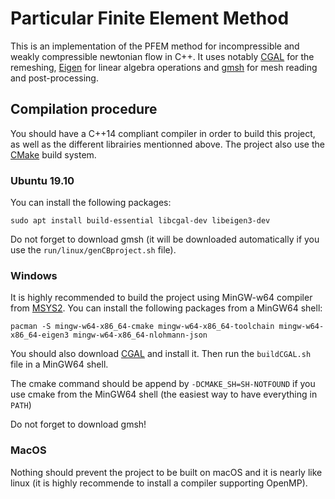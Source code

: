 # Particular Finite Element Method
This is an implementation of the PFEM method for incompressible and weakly compressible newtonian flow in C++. It uses notably [CGAL](https://www.cgal.org/) for the remeshing, [Eigen](https://eigen.tuxfamily.org/index.php?title=Main_Page) for linear algebra operations and [gmsh](https://www.gmsh.info/) for mesh reading and post-processing.

## Compilation procedure
You should have a C++14 compliant compiler in order to build this project, as well as the different librairies mentionned above. The project also use the [CMake](https://cmake.org/) build system.

### Ubuntu 19.10
You can install the following packages:
```
sudo apt install build-essential libcgal-dev libeigen3-dev
```

Do not forget to download gmsh (it will be downloaded automatically if you use the `run/linux/genCBproject.sh` file).

### Windows
It is highly recommended to build the project using MinGW-w64 compiler from [MSYS2](https://www.msys2.org/). You can install the following packages from a MinGW64 shell:

```
pacman -S mingw-w64-x86_64-cmake mingw-w64-x86_64-toolchain mingw-w64-x86_64-eigen3 mingw-w64-x86_64-nlohmann-json
```

You should also download [CGAL](CGAL-5.0.2-Setup.exe) and install it. Then run the `buildCGAL.sh` file in a MinGW64 shell.

The cmake command should be append by `-DCMAKE_SH=SH-NOTFOUND` if you use cmake from the MinGW64 shell (the easiest way to have everything in `PATH`)

Do not forget to download gmsh!

### MacOS
Nothing should prevent the project to be built on macOS and it is nearly like linux (it is highly recommende to install a compiler supporting OpenMP).
